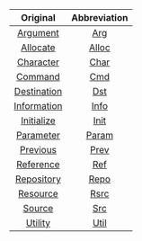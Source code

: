 |Original|Abbreviation|
|:---:|:---:|
|[Argument](https://www.abbreviations.com/abbreviation/argument)|[Arg](https://www.abbreviations.com/serp.php?st=ARG&p=2)|
|[Allocate](https://www.abbreviations.com/abbreviation/allocate)|[Alloc](https://www.abbreviations.com/ALLOC)|
|[Character](https://www.abbreviations.com/abbreviation/character)|[Char](https://www.abbreviations.com/CHAR)|
|[Command](https://www.abbreviations.com/abbreviation/Command)|[Cmd](https://www.abbreviations.com/CMD)|
|[Destination](https://www.abbreviations.com/abbreviation/destination)|[Dst](https://www.abbreviations.com/serp.php?st=DST&p=2)|
|[Information](https://www.abbreviations.com/abbreviation/information)|[Info](https://www.abbreviations.com/INFO)|
|[Initialize](https://www.abbreviations.com/abbreviation/initialize)|[Init](https://www.abbreviations.com/INIT)|
|[Parameter](https://www.abbreviations.com/abbreviation/parameter)|[Param](https://www.abbreviations.com/PARAM)|
|[Previous](https://www.abbreviations.com/abbreviation/previous)|[Prev](https://www.abbreviations.com/PREV)|
|[Reference](https://www.abbreviations.com/abbreviation/reference)|[Ref](https://www.abbreviations.com/REF)|
|[Repository](https://www.abbreviations.com/abbreviation/repository)|[Repo](https://www.abbreviations.com/REPO)|
|[Resource](https://www.abbreviations.com/abbreviation/resource)|[Rsrc](https://www.abbreviations.com/RSRC)|
|[Source](https://www.abbreviations.com/abbreviation/Source)|[Src](https://www.abbreviations.com/serp.php?st=SRC&p=5)|
|[Utility](https://www.abbreviations.com/abbreviation/utilities)|[Util](https://www.abbreviations.com/UTIL)|
